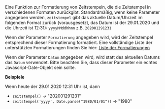 Eine Funktion zur Formatierung von Zeitstempeln, die die Zeitstempel in verschiedenen Formaten zurückgibt. Standardmäßig, wenn keine Parameter angegeben werden,
`zeitstempel` gibt das aktuelle Datum/Uhrzeit im folgenden Format zurück (vorausgesetzt, das Datum ist der 29.01.2020 und die Uhrzeit ist 12:31):
`yyyyMMddhhmm` z.B. `202001291231`

Wenn der Parameter `Formatierung` angegeben wird, wird der Zeitstempel entsprechend dieser Formatierung formatiert. Eine vollständige Liste der unterstützten Formatierungen finden Sie hier:
[Liste der Formatierungen](https://date-fns.org/v2.29.3/docs/format)

Wenn der Parameter `Datum` angegeben wird, wird statt des aktuellen Datums das `Datum` verwendet. Bitte beachten Sie, dass dieser Parameter
ein echtes Javascript-Date-Objekt sein sollte.


**Beispiele**

Wenn heute der 29.01.2020 12:31 Uhr ist, dann

- `zeitstempel()` &#8594; "202001291231"
- `zeitstempel('yyyy', Date.parse("1980/01/01"))` &#8594; "1980"
